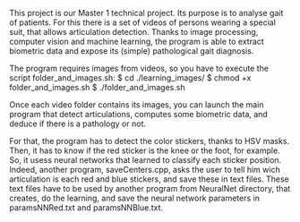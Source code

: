 This project is our Master 1 technical project.
Its purpose is to analyse gait of patients. For this there is a set of videos of persons wearing a special suit, that allows articulation detection.
Thanks to image processing, computer vision and machine learning, the program is able to extract biometric data and expose its (simple) pathological gait diagnosis.

The program requires images from videos, so you have to execute the script folder_and_images.sh:
  $ cd ./learning_images/
  $ chmod +x folder_and_images.sh
  $ ./folder_and_images.sh


Once each video folder contains its images, you can launch the main program that detect articulations, computes some biometric data, and deduce if there is a pathology or not.

For that, the program has to detect the color stickers, thanks to HSV masks.
Then, it has to know if the red sticker is the knee or the foot, for example. So, it usess neural networks that learned to classify each sticker position.
Indeed, another program, saveCenters.cpp, asks the user to tell him wich articulation is each red and blue stickers, and save these in text files.
These text files have to be used by another program from NeuralNet directory, that creates, do the learning, and save the neural network parameters in paramsNNRed.txt and paramsNNBlue.txt.
